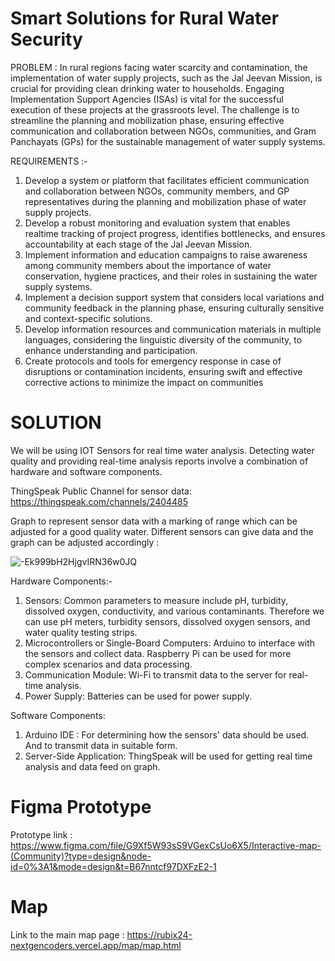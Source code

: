 # Smart Solutions for Rural Water Security
PROBLEM :
In rural regions facing water scarcity and contamination, the implementation of water supply projects, such as the Jal Jeevan Mission, is crucial for providing clean drinking water to households. Engaging Implementation Support Agencies (ISAs) is vital for the successful execution of these projects at the grassroots level. The challenge is to streamline the planning and mobilization phase, ensuring effective communication and collaboration between NGOs, communities, and Gram Panchayats (GPs) for the sustainable management of water supply systems.

REQUIREMENTS :-
1) Develop a system or platform that facilitates efficient communication and collaboration between NGOs, community members, and GP representatives during the planning and mobilization phase of water supply projects.
2) Develop a robust monitoring and evaluation system that enables realtime tracking of project progress, identifies bottlenecks, and ensures accountability at each stage of the Jal Jeevan Mission.
3) Implement information and education campaigns to raise awareness among community members about the importance of water conservation, hygiene practices, and their roles in sustaining the water supply systems.
4) Implement a decision support system that considers local variations and community feedback in the planning phase, ensuring culturally sensitive and context-specific solutions.
5) Develop information resources and communication materials in multiple languages, considering the linguistic diversity of the community, to enhance understanding and participation.
6) Create protocols and tools for emergency response in case of disruptions or contamination incidents, ensuring swift and effective corrective actions to minimize the impact on communities

# SOLUTION
We will be using IOT Sensors for real time water analysis.
Detecting water quality and providing real-time analysis reports involve a combination of hardware and software components.

ThingSpeak Public Channel for sensor data: https://thingspeak.com/channels/2404485

Graph to represent sensor data with a marking of range which can be adjusted for a good quality water. Different sensors can give data and the graph can be adjusted accordingly :

![-Ek999bH2HjgvIRN36w0JQ](https://github.com/pukhraj1002/rubix24_nextgencoders/assets/114336304/8af57945-52b7-4ded-ad7f-0268d61c674d)


Hardware Components:-
1. Sensors: Common parameters to measure include pH, turbidity, dissolved oxygen, conductivity, and various contaminants. Therefore we can use pH meters, turbidity sensors, dissolved oxygen sensors, and water quality testing strips.
2. Microcontrollers or Single-Board Computers: Arduino to interface with the sensors and collect data. Raspberry Pi can be used for more complex scenarios and data processing.
3. Communication Module:  Wi-Fi to transmit data to the server for real-time analysis.
4. Power Supply: Batteries can be used for power supply.

Software Components:
1. Arduino IDE : For determining how the sensors' data should be used. And to transmit data in suitable form. 
2. Server-Side Application: ThingSpeak will be used for getting real time analysis and data feed on graph.

# Figma Prototype 
Prototype link : https://www.figma.com/file/G9Xf5W93sS9VGexCsUo6X5/Interactive-map-(Community)?type=design&node-id=0%3A1&mode=design&t=B67nntcf97DXFzE2-1

# Map
Link to the main map page : https://rubix24-nextgencoders.vercel.app/map/map.html
